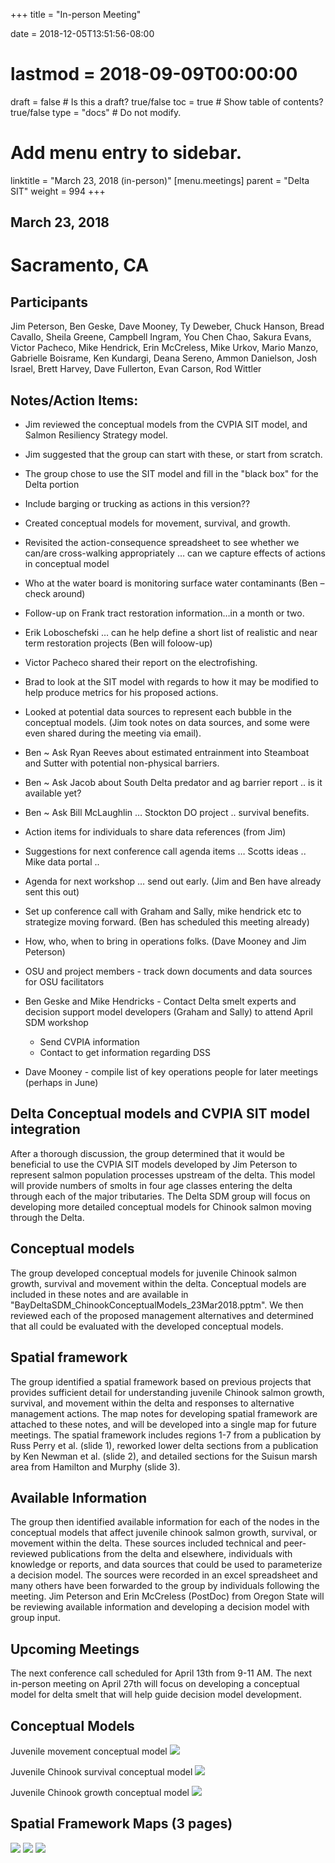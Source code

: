 +++
title = "In-person Meeting"

date = 2018-12-05T13:51:56-08:00
# lastmod = 2018-09-09T00:00:00

draft = false  # Is this a draft? true/false
toc = true  # Show table of contents? true/false
type = "docs"  # Do not modify.

# Add menu entry to sidebar.
linktitle = "March 23, 2018 (in-person)"
[menu.meetings]
  parent = "Delta SIT"
  weight = 994
+++

## March 23, 2018

# Sacramento, CA

## Participants
Jim Peterson, Ben Geske, Dave Mooney, Ty Deweber, Chuck Hanson, Bread Cavallo, Sheila Greene, Campbell Ingram, You Chen Chao, Sakura Evans, Victor Pacheco, Mike Hendrick, Erin McCreless, Mike Urkov, Mario Manzo, Gabrielle Boisrame, Ken Kundargi, Deana Sereno, Ammon Danielson, Josh Israel, Brett Harvey, Dave Fullerton, Evan Carson, Rod Wittler

## Notes/Action Items:

- Jim reviewed the conceptual models from the CVPIA SIT model, and Salmon Resiliency Strategy model.
- Jim suggested that the group can start with these, or start from scratch.
- The group chose to use the SIT model and fill in the &quot;black box&quot; for the Delta portion
- Include barging or trucking as actions in this version??
- Created conceptual models for movement, survival, and growth.
- Revisited the action-consequence spreadsheet to see whether we can/are cross-walking appropriately … can we capture effects of actions in conceptual model
- Who at the water board is monitoring surface water contaminants (Ben – check around)
- Follow-up on Frank tract restoration information…in a month or two.
- Erik Loboschefski … can he help define a short list of realistic and near term restoration projects (Ben will foloow-up)
- Victor Pacheco shared their report on the electrofishing.
- Brad to look at the SIT model with regards to how it may be modified to help produce metrics for his proposed actions.
- Looked at potential data sources to represent each bubble in the conceptual models. (Jim took notes on data sources, and some were even shared during the meeting via email).
- Ben ~ Ask Ryan Reeves about estimated entrainment into Steamboat and Sutter with potential non-physical barriers.
- Ben ~ Ask Jacob about South Delta predator and ag barrier report .. is it available yet?
- Ben ~ Ask Bill McLaughlin … Stockton DO project .. survival benefits.
- Action items for individuals to share data references (from Jim)
- Suggestions for next conference call agenda items … Scotts ideas .. Mike data portal ..
- Agenda for next workshop … send out early. (Jim and Ben have already sent this out)
- Set up conference call with Graham and Sally, mike hendrick etc to strategize moving forward. (Ben has scheduled this meeting already)
- How, who, when to bring in operations folks. (Dave Mooney and Jim Peterson)

- OSU and project members - track down documents and data sources for OSU facilitators
- Ben Geske and Mike Hendricks - Contact Delta smelt experts and decision support model developers (Graham and Sally) to attend April SDM workshop
  - Send CVPIA information
  - Contact to get information regarding DSS
- Dave Mooney - compile list of key operations people for later meetings (perhaps in June)

## Delta Conceptual models and CVPIA SIT model integration

After a thorough discussion, the group determined that it would be beneficial to use the CVPIA SIT models developed by Jim Peterson to represent salmon population processes upstream of the delta. This model will provide numbers of smolts in four age classes entering the delta through each of the major tributaries. The Delta SDM group will focus on developing more detailed conceptual models for Chinook salmon moving through the Delta.

## Conceptual models

The group developed conceptual models for juvenile Chinook salmon growth, survival and movement within the delta. Conceptual models are included in these notes and are available in &quot;BayDeltaSDM\_ChinookConceptualModels\_23Mar2018.pptm&quot;. We then reviewed each of the proposed management alternatives and determined that all could be evaluated with the developed conceptual models.

## Spatial framework

The group identified a spatial framework based on previous projects that provides sufficient detail for understanding juvenile Chinook salmon growth, survival, and movement within the delta and responses to alternative management actions. The map notes for developing spatial framework are attached to these notes, and will be developed into a single map for future meetings. The spatial framework includes regions 1-7 from a publication by Russ Perry et al. (slide 1), reworked lower delta sections from a publication by Ken Newman et al. (slide 2), and detailed sections for the Suisun marsh area from Hamilton and Murphy (slide 3).

## Available Information

The group then identified available information for each of the nodes in the conceptual models that affect juvenile chinook salmon growth, survival, or movement within the delta.  These sources included technical and peer-reviewed publications from the delta and elsewhere, individuals with knowledge or reports, and data sources that could be used to parameterize a decision model. The sources were recorded in an excel spreadsheet and many others have been forwarded to the group by individuals following the meeting.  Jim Peterson and Erin McCreless (PostDoc) from Oregon State will be reviewing available information and developing a decision model with group input.

## Upcoming Meetings

The next conference call scheduled for April 13th from 9-11 AM. The next in-person meeting on April 27th will focus on developing a conceptual model for delta smelt that will help guide decision model development.

## Conceptual Models

Juvenile movement conceptual model
![](/img/2018-03-23-pic1.png)

Juvenile Chinook survival conceptual model
![](/img/2018-03-23-pic2.png)

Juvenile Chinook growth conceptual model
![](/img/2018-03-23-pic3.png)

## Spatial Framework Maps (3 pages)
![](/img/2018-03-23-pic4.png)
![](/img/2018-03-23-pic5.png)
![](/img/2018-03-23-pic6.png)



